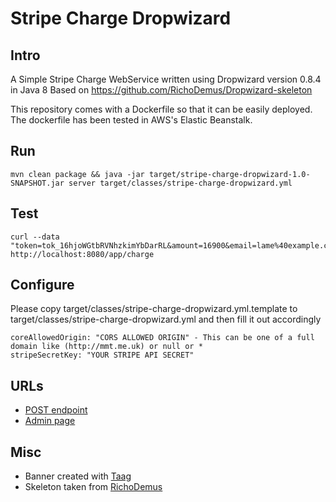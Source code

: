 Stripe Charge Dropwizard
================

Intro
-------

A Simple Stripe Charge WebService written using Dropwizard version 0.8.4 in Java 8
Based on https://github.com/RichoDemus/Dropwizard-skeleton

This repository comes with a Dockerfile so that it can be easily deployed.
The dockerfile has been tested in AWS's Elastic Beanstalk.

Run
-----
```
mvn clean package && java -jar target/stripe-charge-dropwizard-1.0-SNAPSHOT.jar server target/classes/stripe-charge-dropwizard.yml 
```

Test
----
```
curl --data "token=tok_16hjoWGtbRVNhzkimYbDarRL&amount=16900&email=lame%40example.com"  http://localhost:8080/app/charge

```
Configure 
----------
Please copy target/classes/stripe-charge-dropwizard.yml.template to target/classes/stripe-charge-dropwizard.yml 
and then fill it out accordingly

```
coreAllowedOrigin: "CORS ALLOWED ORIGIN" - This can be one of a full domain like (http://mmt.me.uk) or null or *
stripeSecretKey: "YOUR STRIPE API SECRET"
```

URLs
----
* [POST endpoint](http://localhost:8080/app/charge)  
* [Admin page](http://localhost:8080/admin)

Misc
----
* Banner created with [Taag](http://patorjk.com/software/taag)
* Skeleton taken from [RichoDemus](https://github.com/RichoDemus/Dropwizard-skeleton)
